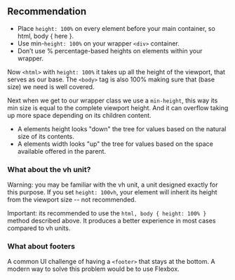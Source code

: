 ## Recommendation

- Place `height: 100%` on every element before your main container, so html, body { here }.
- Use min-`height: 100%` on your wrapper `<div>` container.
- Don’t use % percentage-based heights on elements within your wrapper.

Now `<html>` with `height: 100%` it takes up all the height of the viewport, that serves as our base. The `<body>` tag is also 100% making sure that (base size) we need is well covered.

Next when we get to our wrapper class we use a `min-height`, this way its min size is equal to the complete viewport height. And it can overflow taking up more space depending on its children content.

- A elements height looks "down" the tree for values based on the natural size of its contents.
- A elements width looks "up" the tree for values based on the space available offered in the parent.

### What about the vh unit?

Warning: you may be familiar with the vh unit, a unit designed exactly for this purpose. If you set `height: 100vh`, your element will inherit its height from the viewport size -- not recommended.

Important: its recommended to use the `html, body { height: 100% }` method described above. It produces a better experience in most cases compared to vh units.

### What about footers

A common UI challenge of having a `<footer>` that stays at the bottom. A modern way to solve this problem would be to use Flexbox.
